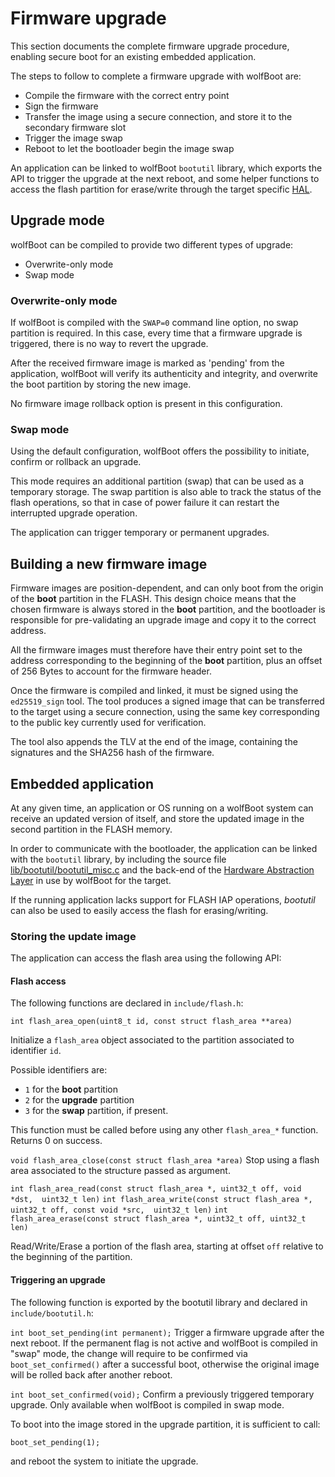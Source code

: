 # Firmware upgrade

This section documents the complete firmware upgrade procedure, enabling secure boot
for an existing embedded application.

The steps to follow to complete a firmware upgrade with wolfBoot are:
   - Compile the firmware with the correct entry point
   - Sign the firmware
   - Transfer the image using a secure connection, and store it to the secondary firmware slot
   - Trigger the image swap
   - Reboot to let the bootloader begin the image swap


An application can be linked to wolfBoot `bootutil` library, which exports the API to trigger
the upgrade at the next reboot, and some helper functions to access the flash partition for 
erase/write through the target specific [HAL](HAL.md).

## Upgrade mode

wolfBoot can be compiled to provide two different types of upgrade:
   - Overwrite-only mode
   - Swap mode

### Overwrite-only mode

If wolfBoot is compiled with the `SWAP=0` command line option, no swap partition is required.
In this case, every time that a firmware upgrade is triggered, there is no way to revert the upgrade.

After the received firmware image is marked as 'pending' from the application, wolfBoot will verify its
authenticity and integrity, and overwrite the boot partition by storing the new image.

No firmware image rollback option is present in this configuration.

### Swap mode

Using the default configuration, wolfBoot offers the possibility to initiate, confirm or rollback an upgrade.

This mode requires an additional partition (swap) that can be used as a temporary storage. The swap partition
is also able to track the status of the flash operations, so that in case of power failure it can restart 
the interrupted upgrade operation.

The application can trigger temporary or permanent upgrades.


## Building a new firmware image

Firmware images are position-dependent, and can only boot from the origin of the **boot** partition in the FLASH.
This design choice means that the chosen firmware is always stored in the **boot** partition, and the bootloader
is responsible for pre-validating an upgrade image and copy it to the correct address.

All the firmware images must therefore have their entry point set to the address corresponding to the beginning 
of the **boot** partition, plus an offset of 256 Bytes to account for the firmware header.

Once the firmware is compiled and linked, it must be signed using the `ed25519_sign` tool. The tool produces
a signed image that can be transferred to the target using a secure connection, using the same key corresponding
to the public key currently used for verification.

The tool also appends the TLV at the end of the image, containing the signatures and the SHA256 hash of the firmware.

## Embedded application

At any given time, an application or OS running on a wolfBoot system can receive an updated version of itself,
and store the updated image in the second partition in the FLASH memory.

In order to communicate with the bootloader, the application can be linked with the `bootutil` library, by 
including the source file [lib/bootutil/bootutil\_misc.c](../lib/bootutil/bootutil_misc.c) and the back-end of
the [Hardware Abstraction Layer](docs/HAL.md) in use by wolfBoot for the target.

If the running application lacks support for FLASH IAP operations, *bootutil* can also be used to easily access
the flash for erasing/writing.

### Storing the update image

The application can access the flash area using the following API:


#### Flash access

The following functions are declared in `include/flash.h`:    

`int flash_area_open(uint8_t id, const struct flash_area **area)`

Initialize a `flash_area` object associated to the partition associated to identifier
`id`. 

Possible identifiers are:
  - `1` for the **boot** partition
  - `2` for the **upgrade** partition
  - `3` for the **swap** partition, if present.

This function must be called before using any other `flash_area_*` function.
Returns 0 on success.

`void flash_area_close(const struct flash_area *area)`
Stop using a flash area associated to the structure passed as argument.


`int flash_area_read(const struct flash_area *, uint32_t off, void *dst,  uint32_t len)`
`int flash_area_write(const struct flash_area *, uint32_t off, const void *src,  uint32_t len)`
`int flash_area_erase(const struct flash_area *, uint32_t off, uint32_t len)`

Read/Write/Erase a portion of the flash area, starting at offset `off` relative to the beginning
of the partition.

#### Triggering an upgrade

The following function is exported by the bootutil library and declared in `include/bootutil.h`:

`int boot_set_pending(int permanent);`
Trigger a firmware upgrade after the next reboot. If the permanent flag is not active and wolfBoot
is compiled in "swap" mode, the change will require to be confirmed via `boot_set_confirmed()` after
a successful boot, otherwise the original image will be rolled back after another reboot.

`int boot_set_confirmed(void);`
Confirm a previously triggered temporary upgrade. Only available when wolfBoot is compiled in swap mode.

To boot into the image stored in the upgrade partition, it is sufficient to call:

`boot_set_pending(1);`

and reboot the system to initiate the upgrade. 


